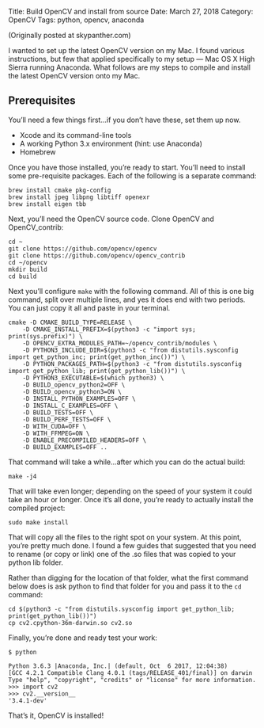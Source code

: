 Title: Build OpenCV and install from source
Date: March 27, 2018
Category: OpenCV
Tags: python, opencv, anaconda

(Originally posted at skypanther.com)

I wanted to set up the latest OpenCV version on my Mac. I found various instructions, but few that applied specifically to my setup — Mac OS X High Sierra running Anaconda. What follows are my steps to compile and install the latest OpenCV version onto my Mac.

## Prerequisites

You’ll need a few things first…if you don’t have these, set them up now.

* Xcode and its command-line tools
* A working Python 3.x environment (hint: use Anaconda)
* Homebrew

Once you have those installed, you’re ready to start. You’ll need to install some pre-requisite packages. Each of the following is a separate command:

    brew install cmake pkg-config
    brew install jpeg libpng libtiff openexr
    brew install eigen tbb

Next, you’ll need the OpenCV source code. Clone OpenCV and OpenCV_contrib:

    cd ~
    git clone https://github.com/opencv/opencv
    git clone https://github.com/opencv/opencv_contrib
    cd ~/opencv
    mkdir build
    cd build

Next you’ll configure `make` with the following command. All of this is one big command, split over multiple lines, and yes it does end with two periods. You can just copy it all and paste in your terminal.

    cmake -D CMAKE_BUILD_TYPE=RELEASE \
        -D CMAKE_INSTALL_PREFIX=$(python3 -c "import sys; print(sys.prefix)") \
        -D OPENCV_EXTRA_MODULES_PATH=~/opencv_contrib/modules \
        -D PYTHON3_INCLUDE_DIR=$(python3 -c "from distutils.sysconfig import get_python_inc; print(get_python_inc())") \
        -D PYTHON_PACKAGES_PATH=$(python3 -c "from distutils.sysconfig import get_python_lib; print(get_python_lib())") \
        -D PYTHON3_EXECUTABLE=$(which python3) \
        -D BUILD_opencv_python2=OFF \
        -D BUILD_opencv_python3=ON \
        -D INSTALL_PYTHON_EXAMPLES=OFF \
        -D INSTALL_C_EXAMPLES=OFF \
        -D BUILD_TESTS=OFF \
        -D BUILD_PERF_TESTS=OFF \
        -D WITH_CUDA=OFF \
        -D WITH_FFMPEG=ON \
        -D ENABLE_PRECOMPILED_HEADERS=OFF \
        -D BUILD_EXAMPLES=OFF ..

That command will take a while...after which you can do the actual build:

    make -j4

That will take even longer; depending on the speed of your system it could take an hour or longer. Once it’s all done, you’re ready to actually install the compiled project:

    sudo make install

That will copy all the files to the right spot on your system. At this point, you’re pretty much done. I found a few guides that suggested that you need to rename (or copy or link) one of the .so files that was copied to your python lib folder.

Rather than digging for the location of that folder, what the first command below does is ask python to find that folder for you and pass it to the `cd` command:

    cd $(python3 -c "from distutils.sysconfig import get_python_lib; print(get_python_lib())")
    cp cv2.cpython-36m-darwin.so cv2.so

Finally, you’re done and ready test your work:

    $ python

    Python 3.6.3 |Anaconda, Inc.| (default, Oct  6 2017, 12:04:38) 
    [GCC 4.2.1 Compatible Clang 4.0.1 (tags/RELEASE_401/final)] on darwin
    Type "help", "copyright", "credits" or "license" for more information.
    >>> import cv2
    >>> cv2.__version__
    '3.4.1-dev'

That’s it, OpenCV is installed!